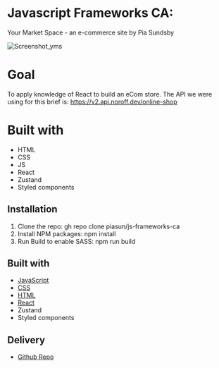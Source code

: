 # Javascript Frameworks CA:
Your Market Space - an e-commerce site
by Pia Sundsby

![Screenshot_yms](https://github.com/piasun/js-frameworks-ca/assets/77275966/e5f07314-8b88-45e4-b7d2-e20d11a1dde8)

# Goal

To apply knowledge of React to build an eCom store. The API we were using for this brief is: https://v2.api.noroff.dev/online-shop

# Built with

- HTML
- CSS
- JS
- React
- Zustand
- Styled components

## Installation
1. Clone the repo: 
   gh repo clone piasun/js-frameworks-ca
2. Install NPM packages: 
   npm install
3. Run Build to enable SASS: 
   npm run build 

## Built with

- [JavaScript](https://javascript.com)
- [CSS](https://no.wikipedia.org/wiki/Cascading_Style_Sheets)
- [HTML](https://no.wikipedia.org/wiki/Cascading_Style_Sheets)
- [React](https://react.dev/)
- Zustand
- Styled components

## Delivery
- [Github Repo](https://github.com/piasun/js-frameworks-ca)




